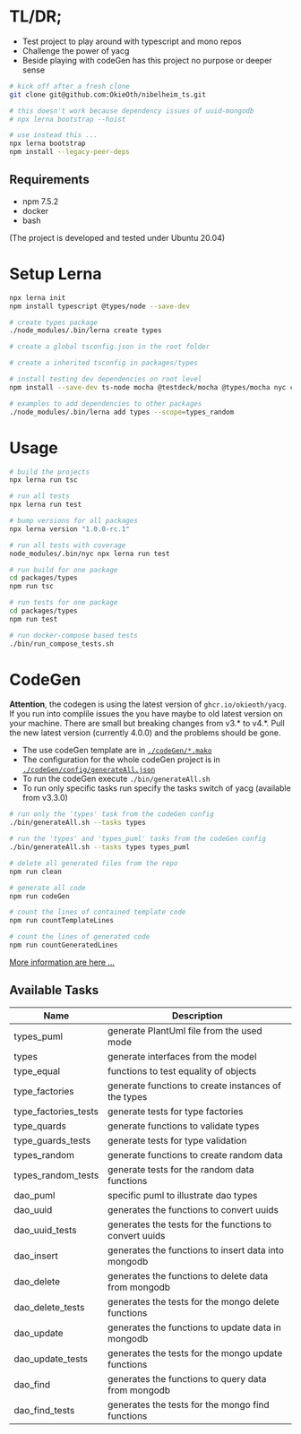 # TL/DR;

* Test project to play around with typescript and mono repos
* Challenge the power of yacg
* Beside playing with codeGen has this project no purpose or deeper sense

```bash
# kick off after a fresh clone
git clone git@github.com:OkieOth/nibelheim_ts.git

# this doesn't work because dependency issues of uuid-mongodb
# npx lerna bootstrap --hoist

# use instead this ...
npx lerna bootstrap
npm install --legacy-peer-deps
```

## Requirements
* npm 7.5.2
* docker
* bash

(The project is developed and tested under Ubuntu 20.04)


# Setup Lerna
```bash
npx lerna init
npm install typescript @types/node --save-dev

# create types package
./node_modules/.bin/lerna create types

# create a global tsconfig.json in the root folder

# create a inherited tsconfig in packages/types

# install testing dev dependencies on root level
npm install --save-dev ts-node mocha @testdeck/mocha @types/mocha nyc chai ts-mockito

# examples to add dependencies to other packages
./node_modules/.bin/lerna add types --scope=types_random
```

# Usage
```bash
# build the projects
npx lerna run tsc

# run all tests
npx lerna run test

# bump versions for all packages
npx lerna version "1.0.0-rc.1"

# run all tests with coverage
node_modules/.bin/nyc npx lerna run test

# run build for one package
cd packages/types
npm run tsc

# run tests for one package
cd packages/types
npm run test

# run docker-compose based tests
./bin/run_compose_tests.sh
```

# CodeGen
**Attention**, the codegen is using the latest version of `ghcr.io/okieoth/yacg`.
If you run into complile issues the you have maybe to old latest version on your
machine. There are small but breaking changes from v3.* to v4.*.
Pull the new latest version (currently 4.0.0) and the problems should be gone.

* The use codeGen template are in [`./codeGen/*.mako`](codeGen)
* The configuration for the whole codeGen project is in [`./codeGen/config/generateAll.json`](codeGen/config/generateAll.json)
* To run the codeGen execute `./bin/generateAll.sh`
* To run only specific tasks run specify the tasks switch of yacg (available from v3.3.0)

```bash
# run only the 'types' task from the codeGen config
./bin/generateAll.sh --tasks types

# run the 'types' and 'types_puml' tasks from the codeGen config
./bin/generateAll.sh --tasks types types_puml

# delete all generated files from the repo
npm run clean

# generate all code
npm run codeGen

# count the lines of contained template code
npm run countTemplateLines

# count the lines of generated code
npm run countGeneratedLines
```

[More information are here ...](docs/codegen.md)

## Available Tasks

| Name                 | Description                                            |
| -------------------- | ------------------------------------------------------ |
| types_puml           | generate PlantUml file from the used mode              |
| types                | generate interfaces from the model                     |
| type_equal           | functions to test equality of objects                  |
| type_factories       | generate functions to create instances of the types    |
| type_factories_tests | generate tests for type factories                      |
| type_quards          | generate functions to validate types                   |
| type_guards_tests    | generate tests for type validation                     |
| types_random         | generate functions to create random data               |
| types_random_tests   | generate tests for the random data functions           |
| dao_puml             | specific puml to illustrate dao types                  |
| dao_uuid             | generates the functions to convert uuids               |
| dao_uuid_tests       | generates the tests for the functions to convert uuids |
| dao_insert           | generates the functions to insert data into mongodb    |
| dao_delete           | generates the functions to delete data from mongodb    |
| dao_delete_tests     | generates the tests for the mongo delete functions     |
| dao_update           | generates the functions to update data in mongodb      |
| dao_update_tests     | generates the tests for the mongo update functions     |
| dao_find             | generates the functions to query data from  mongodb    |
| dao_find_tests       | generates the tests for the mongo find functions       |

